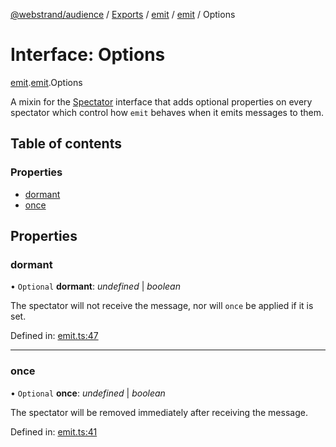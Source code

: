 [@webstrand/audience](../README.md) / [Exports](../modules.md) / [emit](../modules/emit.md) / [emit](../modules/emit.emit-1.md) / Options

# Interface: Options

[emit](../modules/emit.md).[emit](../modules/emit.emit-1.md).Options

A mixin for the [Spectator](index.spectator.md) interface that adds optional properties on
every spectator which control how `emit` behaves when it emits messages
to them.

## Table of contents

### Properties

- [dormant](emit.emit-1.options.md#dormant)
- [once](emit.emit-1.options.md#once)

## Properties

### dormant

• `Optional` **dormant**: *undefined* \| *boolean*

The spectator will not receive the message, nor will `once` be
applied if it is set.

Defined in: [emit.ts:47](https://github.com/webstrand/audience/blob/25e4ffb/src/emit.ts#L47)

___

### once

• `Optional` **once**: *undefined* \| *boolean*

The spectator will be removed immediately after receiving the
message.

Defined in: [emit.ts:41](https://github.com/webstrand/audience/blob/25e4ffb/src/emit.ts#L41)
